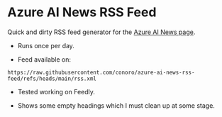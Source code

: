# Azure AI News RSS Feed
Quick and dirty RSS feed generator for the [Azure AI News page](https://learn.microsoft.com/en-us/azure/ai-services/openai/whats-new). 

- Runs once per day. 

- Feed available on:

`https://raw.githubusercontent.com/conoro/azure-ai-news-rss-feed/refs/heads/main/rss.xml`

- Tested working on Feedly.

- Shows some empty headings which I must clean up at some stage.

